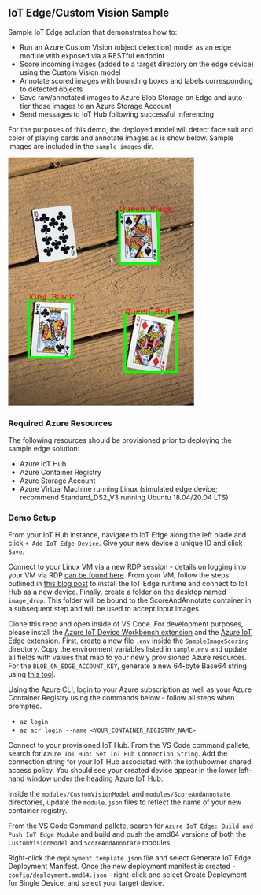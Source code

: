 ## IoT Edge/Custom Vision Sample
Sample IoT Edge solution that demonstrates how to: 
* Run an Azure Custom Vision (object detection) model as an edge module with exposed via a RESTful endpoint
* Score incoming images (added to a target directory on the edge device) using the Custom Vision model
* Annotate scored images with bounding boxes and labels corresponding to detected objects
* Save raw/annotated images to Azure Blob Storage on Edge and auto-tier those images to an Azure Storage Account
* Send messages to IoT Hub following successful inferencing

For the purposes of this demo, the deployed model will detect face suit and color of playing cards and annotate images as is show below. Sample images are included in the `sample_images` dir.

![Annotated Image Sample](img/IMG_2560_annotated.jpg?raw=true "Annotated Image Sample")

### Required Azure Resources
The following resources should be provisioned prior to deploying the sample edge solution:
* Azure IoT Hub
* Azure Container Registry
* Azure Storage Account
* Azure Virtual Machine running Linux (simulated edge device; recommend Standard_DS2_V3 running Ubuntu 18.04/20.04 LTS)

### Demo Setup
From your IoT Hub instance, navigate to IoT Edge along the left blade and click `+ Add IoT Edge Device`. Give your new device a unique ID and click `Save`.

Connect to your Linux VM via a new RDP session - details on logging into your VM via RDP [can be found here](https://docs.microsoft.com/en-us/azure/virtual-machines/linux/use-remote-desktop). From your VM, follow the steps outlined in [this blog post](https://pineview.io/blog/azure-iot-edge-nodejs/) to install the IoT Edge runtime and connect to IoT Hub as a new device. Finally, create a folder on the desktop named `image_drop`. This folder will be bound to the ScoreAndAnnotate container in a subsequent step and will be used to accept input images. 

Clone this repo and open inside of VS Code. For development purposes, please install the [Azure IoT Device Workbench extension](https://marketplace.visualstudio.com/items?itemName=vsciot-vscode.vscode-iot-workbench) and the [Azure IoT Edge extension](https://marketplace.visualstudio.com/items?itemName=vsciot-vscode.azure-iot-edge). First, create a new file `.env` inside the `SampleImageScoring` directory. Copy the environment variables listed in `sample.env` and update all fields with values that map to your newly provisioned Azure resources. For the `BLOB_ON_EDGE_ACCOUNT_KEY`, generate a new 64-byte Base64 string using [this tool](https://generate.plus/en/base64).

Using the Azure CLI, login to your Azure subscription as well as your Azure Container Registry using the commands below - follow all steps when prompted.
* `az login`
* `az acr login --name <YOUR_CONTAINER_REGISTRY_NAME>`

Connect to your provisioned IoT Hub. From the VS Code command pallete, search for `Azure IoT Hub: Set IoT Hub Connection String`. Add the connection string for your IoT Hub associated with the iothubowner shared access policy. You should see your created device appear in the lower left-hand window under the heading Azure IoT Hub.

Inside the `modules/CustomVisionModel` and `modules/ScoreAndAnnotate` directories, update the `module.json` files to reflect the name of your new container registry.

From the VS Code Command pallete, search for `Azure IoT Edge: Build and Push IoT Edge Module` and build and push the amd64 versions of both the `CustomVisionModel` and `ScoreAndAnnotate` modules. 

Right-click the `deployment.template.json` file and select Generate IoT Edge Deployment Manifest. Once the new deployment manifest is created - `config/deployment.amd64.json` - right-click and select Create Deployment for Single Device, and select your target device.



